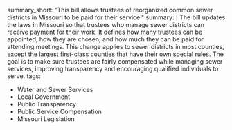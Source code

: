 summary_short: "This bill allows trustees of reorganized common sewer districts in Missouri to be paid for their service."
summary: |
  The bill updates the laws in Missouri so that trustees who manage sewer districts can receive payment for their work. It defines how many trustees can be appointed, how they are chosen, and how much they can be paid for attending meetings. This change applies to sewer districts in most counties, except the largest first-class counties that have their own special rules. The goal is to make sure trustees are fairly compensated while managing sewer services, improving transparency and encouraging qualified individuals to serve.
tags:
  - Water and Sewer Services
  - Local Government
  - Public Transparency
  - Public Service Compensation
  - Missouri Legislation
